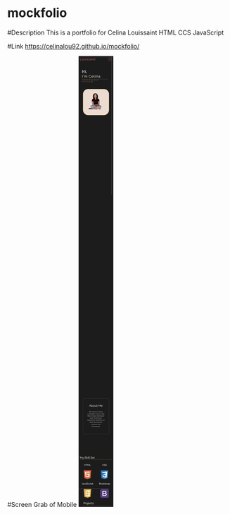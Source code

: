 # mockfolio

#Description
This is a portfolio for Celina Louissaint
HTML CCS JavaScript

#Link 
https://celinalou92.github.io/mockfolio/

#Screen Grab of Mobile
![Mockfolio Screen Grab](./images/screengrab.png)
